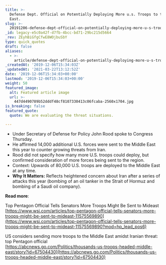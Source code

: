 ```yaml
---
title: >-
  Defense Dept. Official on Potentially Deploying More u.s. Troops to the Middle
  East.
slug: >-
  20191206-defense-dept-official-on-potentially-deploying-more-u-s-troops-to-the-middle-east
_id: legacy-e5c0a42f-d7fb-4bcc-bd71-29bc215d5664
_rev: ZEyhBiGfgCfwE8WOjbuSbY
type: quick_quotes
draft: false
aliases:
  - >-
    article/defense-dept-official-on-potentially-deploying-more-u-s-troops-to-the-middle-east/
_createdAt: '2019-12-06T15:34:03Z'
_updatedAt: '2021-03-22T13:12:52Z'
date: '2019-12-06T15:34:03+00:00'
lastmod: '2019-12-06T15:34:03+00:00'
weight: 50
featured_image:
  alt: Featured article image
  url: >-
    447d4490789b52dddf48cf8107330413c06fcaba-2560x1704.jpg
is_breaking: false
featured_quote:
  quote: We are evaluating the threat situations.

---
```

* Under Secretary of Defense for Policy John Rood spoke to Congress Thursday.
* He affirmed 14,000 additional U.S. forces were sent to the Middle East this year to counter growing threats from Iran.
* Rood did not specify how many more U.S. troops could deploy, but confirmed consideration of more forces being sent to the region.
* Context: Upwards of 80,000 U.S. troops are deployed to the Middle East at any time.
* **Why It Matters:** Reflects heightened concern about Iran after a series of attacks this year (bombing of an oil tanker in the Strait of Hormuz and bombing of a Saudi oil company).

**Read more**:

Top Pentagon Official Tells Senators More Troops Might Be Sent to Mideast  
[https://www.wsj.com/articles/top-pentagon-official-tells-senators-more-troops-might-be-sent-to-mideast-11575569890](https://www.wsj.com/articles/top-pentagon-official-tells-senators-more-troops-might-be-sent-to-mideast-11575569890?mod=hp_lead_pos6)

US considers sending more troops to the Middle East amidst Iranian threat: top Pentagon official  
[https://abcnews.go.com/Politics/thousands-us-troops-headed-middle-east/story?id=67504430](https://abcnews.go.com/Politics/thousands-us-troops-headed-middle-east/story?id=67504430)